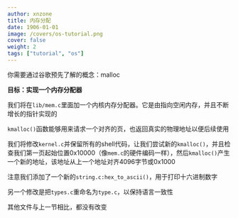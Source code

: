 ```yaml
---
author: xnzone 
title: 内存分配
date: 1906-01-01
image: /covers/os-tutorial.png
cover: false 
weight: 2
tags: ["tutorial", "os"]
---
```


你需要通过谷歌预先了解的概念：malloc

**目标：实现一个内存分配器**

我们将在`lib/mem.c`里面加一个内核内存分配器。它是由指向空闲内存，并且不断增长的指针实现的

`kmalloc()`函数能够用来请求一个对齐的页，也返回真实的物理地址以便后续使用

我们将修改`kernel.c`并保留所有的shell代码，让我们尝试新的`kmalloc()`，并且检查我们第一页起始位置0x10000（像`mem.c`的硬件编码一样），然后`kmalloc()`产生一个新的地址，该地址从上一个地址对齐4096字节或0x1000

注意我们添加了一个新的`string.c:hex_to_ascii()`，用于打印十六进制数字

另一个修改是把`types.c`重命名为`type.c`，以保持语言一致性

其他文件与上一节相比，都没有改变